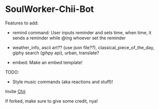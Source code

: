 # SoulWorker-Chii-Bot
Features to add:
  - remind command: User inputs reminder and sets time, when time, it sends a reminder while @ing whoever set the reminder

  - weather_info, ascii art?? (use json file??), classical_piece_of_the_day, giphy search (gihpy api), urban, translate?

  - embed: Make an embed template!

TODO:
  - Style music commands (aka reactions and stuff)!

Invite [Chii](https://discord.com/api/oauth2/authorize?client_id=788284993759215656&permissions=1077341254&scope=bot)
  
If forked, make sure to give some credit, nya!
